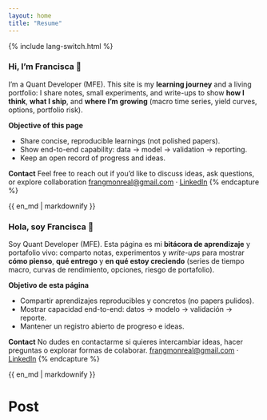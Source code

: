 ```yaml
---
layout: home
title: "Resume"
---
```



<p>{% include lang-switch.html %}</p>

<div data-lang="es" markdown="1">
  
### Hi, I’m Francisca 👋

I’m a Quant Developer (MFE). This site is my **learning journey** and a living portfolio: I share notes, small experiments, and write-ups to show **how I think**, **what I ship**, and **where I’m growing** (macro time series, yield curves, options, portfolio risk).

**Objective of this page**
- Share concise, reproducible learnings (not polished papers).
- Show end-to-end capability: data → model → validation → reporting.
- Keep an open record of progress and ideas.

**Contact**
Feel free to reach out if you’d like to discuss ideas, ask questions, or explore collaboration
<a href="mailto:frangmonreal@gmail.com">frangmonreal@gmail.com</a> · <a href="https://www.linkedin.com/in/frangmonreal/" target="_blank" rel="noopener">LinkedIn</a>
{% endcapture %}
<div data-lang="en">
  {{ en_md | markdownify }}
</div>

</div>

<div data-lang="en" markdown="1">

### Hola, soy Francisca 👋

Soy Quant Developer (MFE). Esta página es mi **bitácora de aprendizaje** y portafolio vivo: comparto notas, experimentos y *write-ups* para mostrar **cómo pienso**, **qué entrego** y **en qué estoy creciendo** (series de tiempo macro, curvas de rendimiento, opciones, riesgo de portafolio).

**Objetivo de esta página**
- Compartir aprendizajes reproducibles y concretos (no papers pulidos).
- Mostrar capacidad end-to-end: datos → modelo → validación → reporte.
- Mantener un registro abierto de progreso e ideas.

**Contact**
No dudes en contactarme si quieres intercambiar ideas, hacer preguntas o explorar formas de colaborar.
<a href="mailto:frangmonreal@gmail.com">frangmonreal@gmail.com</a> · <a href="https://www.linkedin.com/in/frangmonreal/" target="_blank" rel="noopener">LinkedIn</a>
{% endcapture %}
<div data-lang="es">
  {{ en_md | markdownify }}
</div>

</div>

<h1>Post</h1>
